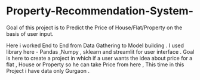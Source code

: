 # Property-Recommendation-System-
 Goal of this project is to Predict the Price of House/Flat/Property on the basis of user input. 

Here i worked End to End from Data Gathering to Model building . I used library here - Pandas ,Numpy , sklearn and streamlit for user interface . 
Goal is here to create a project in which if a user wants the idea about price for a flat , House or Property so he can take Price from here , This time in this Project i have data only Gurgaon . 

